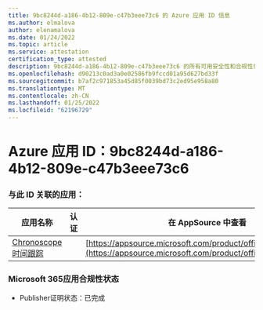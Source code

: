 ```yaml
---
title: 9bc8244d-a186-4b12-809e-c47b3eee73c6 的 Azure 应用 ID 信息
ms.author: elmalova
author: elenamalova
ms.date: 01/24/2022
ms.topic: article
ms.service: attestation
certification_type: attested
description: 9bc8244d-a186-4b12-809e-c47b3eee73c6 的所有可用安全性和合规性信息。
ms.openlocfilehash: d90213c0ad3a0e02586fb9fccd01a95d627bd33f
ms.sourcegitcommit: b7af2c971853a45d85f0039bd73c2ed95e958a80
ms.translationtype: MT
ms.contentlocale: zh-CN
ms.lasthandoff: 01/25/2022
ms.locfileid: "62196729"
---
```

# <a name="azure-app-id-9bc8244d-a186-4b12-809e-c47b3eee73c6"></a>Azure 应用 ID：9bc8244d-a186-4b12-809e-c47b3eee73c6


### <a name="apps-associated-with-this-id"></a>与此 ID 关联的应用：
| **应用名称** | **认证** | **在 AppSource 中查看** |
|--------------|---------------|-----------------------|
| [Chronoscope 时间跟踪](https://docs.microsoft.com/microsoft-365-app-certification/forward/WA200003095) |  | [https://appsource.microsoft.com/product/office/WA200003095](https://appsource.microsoft.com/product/office/WA200003095) |

### <a name="microsoft-365-app-compliance-status"></a>Microsoft 365应用合规性状态
- Publisher证明状态：已完成
